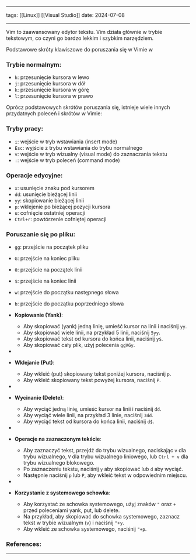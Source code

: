 
--- 
tags: [[Linux]] [[Visual Studio]] 
date: 2024-07-08

---

Vim to zaawansowany edytor tekstu. Vim działa głównie w trybie tekstowym, co czyni go bardzo lekkim i szybkim narzędziem.

Podstawowe skróty klawiszowe do poruszania się w Vimie w 

### Trybie normalnym:

- `h`: przesunięcie kursora w lewo
- `j`: przesunięcie kursora w dół
- `k`: przesunięcie kursora w górę
- `l`: przesunięcie kursora w prawo

Oprócz podstawowych skrótów poruszania się, istnieje wiele innych przydatnych poleceń i skrótów w Vimie:

### Tryby pracy:

- `i`: wejście w tryb wstawiania (insert mode)
- `Esc`: wyjście z trybu wstawiania do trybu normalnego
- `v`: wejście w tryb wizualny (visual mode) do zaznaczania tekstu
- `:`: wejście w tryb poleceń (command mode)

### Operacje edycyjne:

- `x`: usunięcie znaku pod kursorem
- `dd`: usunięcie bieżącej linii
- `yy`: skopiowanie bieżącej linii
- `p`: wklejenie po bieżącej pozycji kursora
- `u`: cofnięcie ostatniej operacji
- `Ctrl+r`: powtórzenie cofniętej operacji

### Poruszanie się po pliku:

- `gg`: przejście na początek pliku
- `G`: przejście na koniec pliku
- `0`: przejście na początek linii
- `$`: przejście na koniec linii
- `w`: przejście do początku następnego słowa
- `b`: przejście do początku poprzedniego słowa

- **Kopiowanie (Yank)**:
	- Aby skopiować (yank) jedną linię, umieść kursor na linii i naciśnij `yy`.
    - Aby skopiować wiele linii, na przykład 5 linii, naciśnij `5yy`.
    - Aby skopiować tekst od kursora do końca linii, naciśnij `y$`.
    - Aby skopiować cały plik, użyj polecenia `ggVGy`.
- 
- **Wklejanie (Put)**:    
    - Aby wkleić (put) skopiowany tekst poniżej kursora, naciśnij `p`.
    - Aby wkleić skopiowany tekst powyżej kursora, naciśnij `P`.
- 
- **Wycinanie (Delete)**:    
    - Aby wyciąć jedną linię, umieść kursor na linii i naciśnij `dd`.
    - Aby wyciąć wiele linii, na przykład 3 linie, naciśnij `3dd`.
    - Aby wyciąć tekst od kursora do końca linii, naciśnij `d$`.
- 
- **Operacje na zaznaczonym tekście**:
	- Aby zaznaczyć tekst, przejdź do trybu wizualnego, naciskając `v` dla trybu wizualnego, `V` dla trybu wizualnego liniowego, lub `Ctrl + v` dla trybu wizualnego blokowego.
    - Po zaznaczeniu tekstu, naciśnij `y` aby skopiować lub `d` aby wyciąć.
    - Następnie naciśnij `p` lub `P`, aby wkleić tekst w odpowiednim miejscu.
- 
- **Korzystanie z systemowego schowka**:
    - Aby korzystać ze schowka systemowego, użyj znaków `"` oraz `+` przed poleceniami yank, put, lub delete.
    - Na przykład, aby skopiować do schowka systemowego, zaznacz tekst w trybie wizualnym (`v`) i naciśnij `"+y`.
    - Aby wkleić ze schowka systemowego, naciśnij `"+p`.

### References:


---



